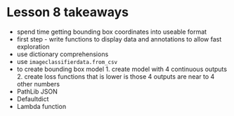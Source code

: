 # Lesson 8 takeaways 
- spend time getting bounding box coordinates into useable format 
- first step - write functions to display data and annotations to allow fast exploration 
- use dictionary comprehensions
- use `imageclassifierdata.from_csv`
- to create bounding box model 1. create model with 4 continuous outputs 2. create loss functions that
is lower is those 4 outputs are near to 4 other numbers
- PathLib JSON
- Defaultdict
- Lambda function 
